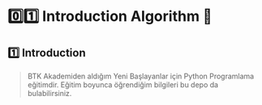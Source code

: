 # :zero::one: Introduction Algorithm :bookmark:
## :one: Introduction
> BTK Akademiden aldığım Yeni Başlayanlar için Python Programlama eğitimdir. Eğitim boyunca öğrendiğim bilgileri bu depo da bulabilirsiniz.